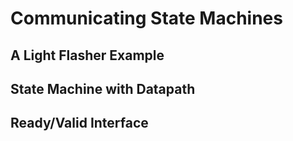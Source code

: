 # Communicating State Machines
## A Light Flasher Example
## State Machine with Datapath
## Ready/Valid Interface
